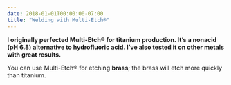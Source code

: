 ```yaml
---
date: 2018-01-01T00:00:00-07:00
title: "Welding with Multi-Etch®"
---
```


**I originally perfected Multi-Etch® for titanium production. It’s a nonacid (pH 6.8) alternative to hydrofluoric acid. I’ve also tested it on other metals with great results.**

You can use Multi-Etch® for etching **brass**; the brass will etch more quickly than titanium.
